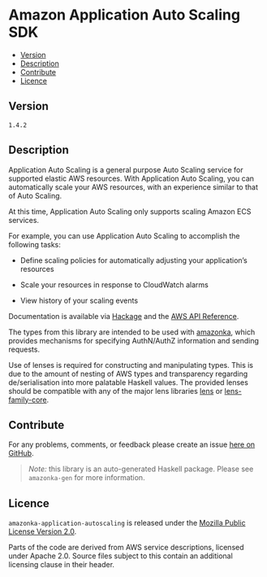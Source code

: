 # Amazon Application Auto Scaling SDK

* [Version](#version)
* [Description](#description)
* [Contribute](#contribute)
* [Licence](#licence)


## Version

`1.4.2`


## Description

Application Auto Scaling is a general purpose Auto Scaling service for supported elastic AWS resources. With Application Auto Scaling, you can automatically scale your AWS resources, with an experience similar to that of Auto Scaling.

At this time, Application Auto Scaling only supports scaling Amazon ECS services.

For example, you can use Application Auto Scaling to accomplish the following tasks:

-   Define scaling policies for automatically adjusting your application’s resources

-   Scale your resources in response to CloudWatch alarms

-   View history of your scaling events

Documentation is available via [Hackage](http://hackage.haskell.org/package/amazonka-application-autoscaling)
and the [AWS API Reference](https://aws.amazon.com/documentation/).

The types from this library are intended to be used with [amazonka](http://hackage.haskell.org/package/amazonka),
which provides mechanisms for specifying AuthN/AuthZ information and sending requests.

Use of lenses is required for constructing and manipulating types.
This is due to the amount of nesting of AWS types and transparency regarding
de/serialisation into more palatable Haskell values.
The provided lenses should be compatible with any of the major lens libraries
[lens](http://hackage.haskell.org/package/lens) or [lens-family-core](http://hackage.haskell.org/package/lens-family-core).

## Contribute

For any problems, comments, or feedback please create an issue [here on GitHub](https://github.com/brendanhay/amazonka/issues).

> _Note:_ this library is an auto-generated Haskell package. Please see `amazonka-gen` for more information.


## Licence

`amazonka-application-autoscaling` is released under the [Mozilla Public License Version 2.0](http://www.mozilla.org/MPL/).

Parts of the code are derived from AWS service descriptions, licensed under Apache 2.0.
Source files subject to this contain an additional licensing clause in their header.
